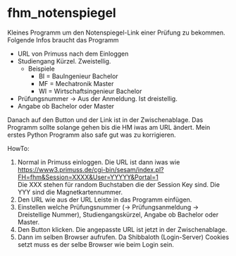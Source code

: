 # fhm_notenspiegel
Kleines Programm um den Notenspiegel-Link einer Prüfung zu bekommen. 
Folgende Infos braucht das Programm
- URL von Primuss nach dem Einloggen
- Studiengang Kürzel. Zweistellig.
  - Beispiele
    - BI = BauIngenieur Bachelor
    - MF = Mechatronik Master
    - WI = Wirtschaftsingenieur Bachelor
- Prüfungsnummer -> Aus der Anmeldung. Ist dreistellig.
- Angabe ob Bachelor oder Master

Danach auf den Button und der Link ist in der Zwischenablage.
Das Programm sollte solange gehen bis die HM iwas am URL ändert.
Mein erstes Python Programm also safe gut was zu korrigieren.

HowTo:
1. Normal in Primuss einloggen. Die URL ist dann iwas wie \
https://www3.primuss.de/cgi-bin/sesam/index.pl?FH=fhm&Session=XXXX&User=YYYYY&Portal=1 \
Die XXX stehen für random Buchstaben die der Session Key sind. Die YYY sind die Magnetkartennummer.
2. Den URL wie aus der URL Leiste in das Programm einfügen.
3. Einstellen welche Prüfungsnummer (-> Prüfungsanmeldung -> Dreistellige Nummer), Studiengangskürzel, Angabe ob Bachelor oder Master.
4. Den Button klicken. Die angepasste URL ist jetzt in der Zwischenablage. 
5. Dann im selben Browser aufrufen. Da Shibbaloth (Login-Server) Cookies setzt muss es der selbe Browser wie beim Login sein.
